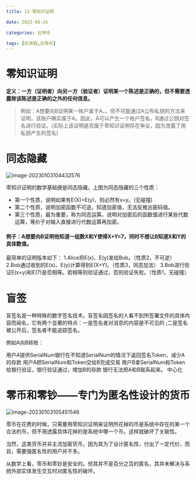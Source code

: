 ```yaml
---
title: 12-零知识证明

date: 2023-06-26	

categories: 比特币	

tags: [区块链,比特币]
---	
```


# 零知识证明

**定义：一方（证明者）向另一方（验证者）证明某一个陈述是正确的，但不需要透露除该陈述是正确的之外的任何信息。**

> 例如：A想要向B证明某一账户属于A，。但不可能通过A公布私钥的方法来证明，该账户确实属于A。因此，A可以产生一个账户签名，B通过公钥对签名进行验证。(实际上该证明是否属于零知识证明存在争议，因为泄露了用私钥产生的签名)

# 同态隐藏

![image-20230103104432576](/noteimg/C:/Users/zhuba/Desktop/PersonalBlog/source/_posts/区块链/比特币/img/image-20230103104432576.png) 

零知识证明的数学基础便是同态隐藏。上图为同态隐藏的三个性质：

- 第一个性质，说明如果有E(X)=E(y)，则必然有x=y。(无碰撞)
- 第二个性质，说明加密函数不可逆。知道加密值，无法反推出密码值。
- 第三个性质，最为重要，称为同态运算。说明对加密后的函数值进行某些代数运算，等价于对输入直接进行代数运算再加密。

#### **例子：A想要向B证明他知道一组数X和Y使得X+Y=7，同时不想让B知道X和Y的具体数值。**

最简单的证明版本如下：
1.Alice将E(x)、E(y)发给Bob。（性质2，不可逆）
2.Bob通过收到的E(x)、E(y)计算得到E(X+Y)。（性质3，同态加法）
3.Bob进行验证E(x+y)和E(7)是否相等。若相等则验证通过，否则验证失败。（性质1，无碰撞）

# 盲签

盲签名是一种特殊的数字签名技术。盲签名因签名的人看不到所签署文件的具体内容而闻名，它有两个显著的特点：一是签名者对消息的内容是不可见的 ;二是签名被公开后，签名者不能追踪签名。

例如A向B转账：

用户A提供SerialNum银行在不知道SerialNum的情况下返回签名Token，减少A的存款
用户A把SerialNum和Token交给B完成交易
用户B拿SerialNum和Token给银行验证，银行验证通过，增加B的存款
银行无法把A和B联系起来。
中心化

# 零币和零钞——专门为匿名性设计的货币

![image-20230103105451546](/noteimg/C:/Users/zhuba/Desktop/PersonalBlog/source/_posts/区块链/比特币/img/image-20230103105451546.png) 

零币在花费的时候，只需要用零知识证明来证明所花掉的币是系统中存在的某一个合法的币，但不用透露具体花掉的是系统中哪一个币。这样就破坏了关联性。

当然，这类货币并非主流加密货币，因为其为了设计匿名性，付出了一定代价，而且，需要强匿名性的用户并不多。

从数学上看，零币和零钞是安全的。但其并不是百分之百的匿名，其并未解决与系统外部实体发生交互时对匿名性的破坏。